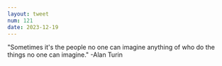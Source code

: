 ```yaml
---
layout: tweet
num: 121
date: 2023-12-19
---
```


"Sometimes it's the people no one can imagine anything of who do the
things no one can imagine." -Alan Turin
